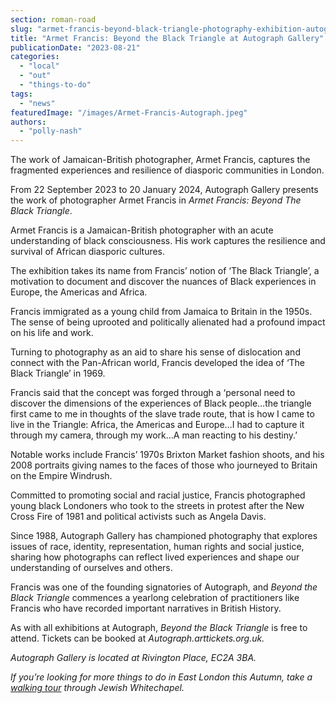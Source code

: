 ```yaml
---
section: roman-road
slug: "armet-francis-beyond-black-triangle-photography-exhibition-autograph-gallery"
title: "Armet Francis: Beyond the Black Triangle at Autograph Gallery"
publicationDate: "2023-08-21"
categories: 
  - "local"
  - "out"
  - "things-to-do"
tags: 
  - "news"
featuredImage: "/images/Armet-Francis-Autograph.jpeg"
authors: 
  - "polly-nash"
---
```


The work of Jamaican-British photographer, Armet Francis, captures the fragmented experiences and resilience of diasporic communities in London.

From 22 September 2023 to 20 January 2024, Autograph Gallery presents the work of photographer Armet Francis in _Armet Francis: Beyond The Black Triangle_.

Armet Francis is a Jamaican-British photographer with an acute understanding of black consciousness. His work captures the resilience and survival of African diasporic cultures. 

The exhibition takes its name from Francis’ notion of ‘The Black Triangle’, a motivation to document and discover the nuances of Black experiences in Europe, the Americas and Africa. 

Francis immigrated as a young child from Jamaica to Britain in the 1950s. The sense of being uprooted and politically alienated had a profound impact on his life and work. 

Turning to photography as an aid to share his sense of dislocation and connect with the Pan-African world, Francis developed the idea of ‘The Black Triangle’ in 1969. 

Francis said that the concept was forged through a ‘personal need to discover the dimensions of the experiences of Black people…the triangle first came to me in thoughts of the slave trade route, that is how I came to live in the Triangle: Africa, the Americas and Europe…I had to capture it through my camera, through my work…A man reacting to his destiny.’

Notable works include Francis’ 1970s Brixton Market fashion shoots, and his 2008 portraits giving names to the faces of those who journeyed to Britain on the Empire Windrush. 

Committed to promoting social and racial justice, Francis photographed young black Londoners who took to the streets in protest after the New Cross Fire of 1981 and political activists such as Angela Davis. 

Since 1988, Autograph Gallery has championed photography that explores issues of race, identity, representation, human rights and social justice, sharing how photographs can reflect lived experiences and shape our understanding of ourselves and others. 

Francis was one of the founding signatories of Autograph, and _Beyond the Black Triangle_ commences a yearlong celebration of practitioners like Francis who have recorded important narratives in British History. 

As with all exhibitions at Autograph, _Beyond the Black Triangle_ is free to attend. Tickets can be booked at _Autograph.arttickets.org.uk._ 

_Autograph Gallery is located at Rivington Place, EC2A 3BA._

_If you’re looking for more things to do in East London this Autumn, take a_ [_walking tour_](https://romanroadlondon.com/radicals-rinkoffs-walking-tour-whitechapel-october-2023/) _through Jewish Whitechapel._ 



